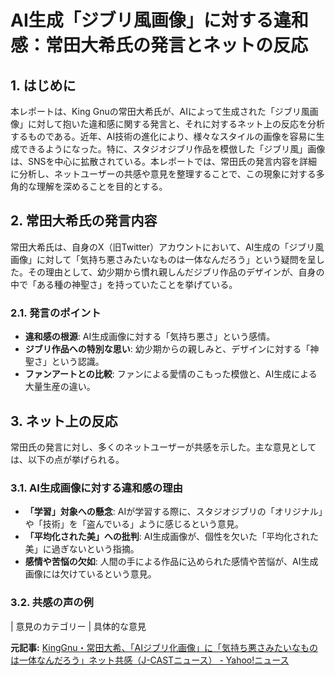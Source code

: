 # AI生成「ジブリ風画像」に対する違和感：常田大希氏の発言とネットの反応

## 1. はじめに

本レポートは、King Gnuの常田大希氏が、AIによって生成された「ジブリ風画像」に対して抱いた違和感に関する発言と、それに対するネット上の反応を分析するものである。近年、AI技術の進化により、様々なスタイルの画像を容易に生成できるようになった。特に、スタジオジブリ作品を模倣した「ジブリ風」画像は、SNSを中心に拡散されている。本レポートでは、常田氏の発言内容を詳細に分析し、ネットユーザーの共感や意見を整理することで、この現象に対する多角的な理解を深めることを目的とする。

## 2. 常田大希氏の発言内容

常田大希氏は、自身のX（旧Twitter）アカウントにおいて、AI生成の「ジブリ風画像」に対して「気持ち悪さみたいなものは一体なんだろう」という疑問を呈した。その理由として、幼少期から慣れ親しんだジブリ作品のデザインが、自身の中で「ある種の神聖さ」を持っていたことを挙げている。

### 2.1. 発言のポイント

* **違和感の根源**: AI生成画像に対する「気持ち悪さ」という感情。
* **ジブリ作品への特別な思い**: 幼少期からの親しみと、デザインに対する「神聖さ」という認識。
* **ファンアートとの比較**: ファンによる愛情のこもった模倣と、AI生成による大量生産の違い。

## 3. ネット上の反応

常田氏の発言に対し、多くのネットユーザーが共感を示した。主な意見としては、以下の点が挙げられる。

### 3.1. AI生成画像に対する違和感の理由

* **「学習」対象への懸念**: AIが学習する際に、スタジオジブリの「オリジナル」や「技術」を「盗んでいる」ように感じるという意見。
* **「平均化された美」への批判**: AI生成画像が、個性を欠いた「平均化された美」に過ぎないという指摘。
* **感情や苦悩の欠如**: 人間の手による作品に込められた感情や苦悩が、AI生成画像には欠けているという意見。

### 3.2. 共感の声の例

| 意見のカテゴリー | 具体的な意見 

**元記事:** [KingGnu・常田大希、「AIジブリ化画像」に「気持ち悪さみたいなものは一体なんだろう」ネット共感（J-CASTニュース） - Yahoo!ニュース](https://news.yahoo.co.jp/articles/e1fc3562395b605d32c26615e19e263ee9ee84c4)
